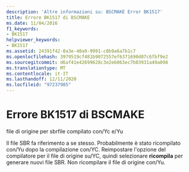 ```yaml
---
description: 'Altre informazioni su: BSCMAKE Error BK1517'
title: Errore BK1517 di BSCMAKE
ms.date: 11/04/2016
f1_keywords:
- BK1517
helpviewer_keywords:
- BK1517
ms.assetid: 24391f42-0a3e-40a9-9991-c8b9a6a7b1c7
ms.openlocfilehash: 3979519cf481b9072557ef6371690d07c6fbf9e2
ms.sourcegitcommit: d6af41e42699628c3e2e6063ec7b03931a49a098
ms.translationtype: MT
ms.contentlocale: it-IT
ms.lasthandoff: 12/11/2020
ms.locfileid: "97237985"
---
```

# <a name="bscmake-error-bk1517"></a>Errore BK1517 di BSCMAKE

file di origine per sbrfile compilato con/Yc e/Yu

Il file SBR fa riferimento a se stesso. Probabilmente è stato ricompilato con/Yu dopo la compilazione con/YC. Reimpostare l'opzione del compilatore per il file di origine su/YC, quindi selezionare **ricompila** per generare nuovi file SBR. Non ricompilare il file di origine con/Yu.
